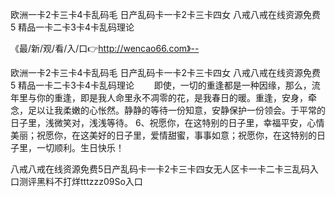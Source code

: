 欧洲一卡2卡三卡4卡乱码毛
日产乱码卡一卡2卡三卡四女
八戒八戒在线资源免费5
精品一卡二卡3卡4卡乱码理论


《最/新/观/看/入/口👉http://wencao66.com》--

欧洲一卡2卡三卡4卡乱码毛
日产乱码卡一卡2卡三卡四女
八戒八戒在线资源免费5
精品一卡二卡3卡4卡乱码理论
　　即使，一切的重逢都是一种因缘，那么，流年里与你的重逢，即是我人命里永不凋零的花，是我春日的暖。重逢，安身，牵念，足以让我柔嫩的心怅然。静静的等待一份知意，安静保护一份领会。于平常的日子里，浅微笑对，浅浅等待。
	6、祝愿你，在这特别的日子里，幸福平安，心情美丽；祝愿你，在这美好的日子里，爱情甜蜜，事事如意；祝愿你，在这特别的日子里，一切顺利。生日快乐！





八戒八戒在线资源免费5日产乱码卡一卡2卡三卡四女无人区卡一卡二卡三乱码入口测评黑料不打烊tttzzz09So入口

